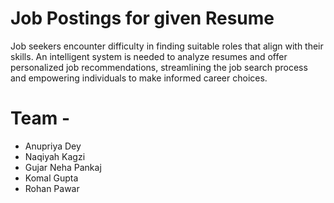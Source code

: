 # Job Postings for given Resume

Job seekers encounter difficulty in finding suitable roles that align with their skills. 
An intelligent system is needed to analyze resumes and offer personalized job 
recommendations, streamlining the job search process and empowering 
individuals to make informed career choices.

# Team - 
<ul> 
  <li> Anupriya Dey </li>
  <li> Naqiyah Kagzi </li>
  <li> Gujar Neha Pankaj </li>
  <li> Komal Gupta </li>
  <li> Rohan Pawar </li>
</ul>
  

